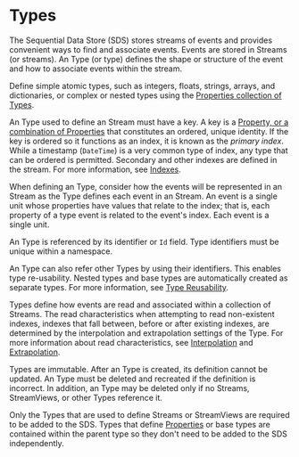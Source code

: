 # Types
The Sequential Data Store (SDS) stores streams of events and provides convenient ways to find and associate 
events. Events are stored in Streams (or streams). An Type (or type) defines the shape or structure of the 
event and how to associate events within the stream.

Define simple atomic types, such as integers, floats, strings, arrays, and dictionaries, or 
complex or nested types using the [Properties collection of Types](#sdstypeproperty). 

An Type used to define an Stream must have a key. A key is a [Property, or a combination of Properties](#sdstypeproperty) 
that constitutes an ordered, unique identity. If the key is ordered so it functions as an index, it is 
known as the *primary index*. While a timestamp (``DateTime``) is a very common type of index, any type that 
can be ordered is permitted. Secondary and other indexes are defined in the stream. 
For more information, see [Indexes](xref:sdsIndexes).

When defining an Type, consider how the events will be represented in an Stream as the Type defines 
each event in an Stream. An event is a single unit whose properties have values that relate to the 
index; that is, each property of a type event is related to the event's index. Each event is a single unit.

An Type is referenced by its identifier or ``Id`` field. Type identifiers must be unique within a namespace.

An Type can also refer other Types by using their identifiers. This enables type re-usability.
Nested types and base types are automatically created as separate types. For more information, see [Type Reusability](#type-reusability).

Types define how events are read and associated within a collection of Streams. The read 
characteristics when attempting to read non-existent indexes, indexes that fall between, before or after 
existing indexes, are determined by the interpolation and extrapolation settings of the Type. For more 
information about read characteristics, see [Interpolation](xref:sdsReadingData#interpolation) and [Extrapolation](xref:sdsReadingData#extrapolation).

Types are immutable. After an Type is created, its definition cannot be updated. An Type must be deleted and recreated if the definition is incorrect.
In addition, an Type may be deleted only if no Streams, StreamViews, or other Types reference it.

Only the Types that are used to define Streams or StreamViews are required to be added to the SDS. 
Types that define [Properties](#sdstypeproperty) or base types are contained within the parent type so they don't need to be added to the SDS independently.
